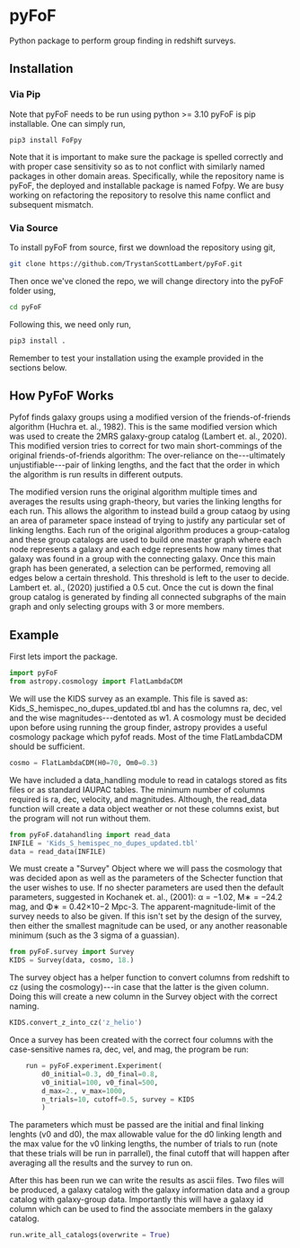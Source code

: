 # pyFoF
Python package to perform group finding in redshift surveys.

## Installation

### Via Pip

Note that pyFoF needs to be run using python >= 3.10
pyFoF is pip installable. One can simply run,

```
pip3 install FoFpy
```

Note that it is important to make sure the package is spelled correctly and with proper case sensitivity so as to not conflict with similarly named packages in other domain areas. Specifically, while the repository name is pyFoF, the deployed and installable package is named Fofpy. We are busy working on refactoring the repository to resolve this name conflict and subsequent mismatch.

### Via Source

To install pyFoF from source, first we download the repository using git,

```bash
git clone https://github.com/TrystanScottLambert/pyFoF.git
```

Then once we've cloned the repo, we will change directory into the pyFoF folder using,

```bash
cd pyFoF
```

Following this, we need only run,

```bash
pip3 install .
```

Remember to test your installation using the example provided in the sections below.

## How PyFoF Works

Pyfof finds galaxy groups using a modified version of the friends-of-friends algorithm (Huchra et. al., 1982). This is the same modified version which was used to create the 2MRS galaxy-group catalog (Lambert et. al., 2020). This modified version tries to correct for two main short-commings of the original friends-of-friends algorithm: The over-reliance on the---ultimately unjustifiable---pair of linking lengths, and the fact that the order in which the algorithm is run results in different outputs.

The modified version runs the original algorithm multiple times and averages the results using graph-theory, but varies the linking lengths for each run. This allows the algorithm to instead build a group cataog by using an area of parameter space instead of trying to justify any particular set of linking lengths. Each run of the original algorithm produces a group-catalog and these group catalogs are used to build one master graph where each node represents a galaxy and each edge represents how many times that galaxy was found in a group with the connecting galaxy. Once this main graph has been generated, a selection can be performed, removing all edges below a certain threshold. This threshold is left to the user to decide. Lambert et. al., (2020) justified a 0.5 cut. Once the cut is down the final group catalog is generated by finding all connected subgraphs of the main graph and only selecting groups with 3 or more members.

## Example

First lets import the package. 
```python
import pyFoF
from astropy.cosmology import FlatLambdaCDM
```

We will use the KIDS survey as an example. This file is saved as: Kids_S_hemispec_no_dupes_updated.tbl and has the columns ra, dec, vel and the wise magnitudes---dentoted as w1. A cosmology must be decided upon before using running the group finder, astropy provides a useful cosmology package which pyfof reads. Most of the time FlatLambdaCDM should be sufficient. 

```python
cosmo = FlatLambdaCDM(H0=70, Om0=0.3)
```

We have included a data_handling module to read in catalogs stored as fits files or as standard IAUPAC tables. The minimum number of columns required is ra, dec, velocity, and magnitudes. Although, the read_data function will create a data object weather or not these columns exist, but the program will not run without them. 

```python
from pyFoF.datahandling import read_data
INFILE = 'Kids_S_hemispec_no_dupes_updated.tbl'
data = read_data(INFILE)
```

We must create a "Survey" Object where we will pass the cosmology that was decided apon as well as the parameters of the Schecter function that the user wishes to use. If no shecter parameters are used then the default parameters, suggested in Kochanek et. al., (2001): α = −1.02, M∗ = −24.2 mag, and Φ∗ = 0.42×10−2 Mpc-3. The apparent-magnitude-limit of the survey needs to also be given. If this isn't set by the design of the survey, then either the smallest magnitude can be used, or any another reasonable minimum (such as the 3 sigma of a guassian).

```python
from pyFoF.survey import Survey
KIDS = Survey(data, cosmo, 18.)
```

The survey object has a helper function to convert columns from redshift to cz (using the cosmology)---in case that the latter is the given column. Doing this will create a new column in the Survey object with the correct naming. 

```python
KIDS.convert_z_into_cz('z_helio')
```

Once a survey has been created with the correct four columns with the case-sensitive names ra, dec, vel, and mag, the program be run: 

```python
    run = pyFoF.experiment.Experiment(
        d0_initial=0.3, d0_final=0.8,
        v0_initial=100, v0_final=500,
        d_max=2., v_max=1000,
        n_trials=10, cutoff=0.5, survey = KIDS
        )
```

The parameters which must be passed are the initial and final linking lenghts (v0 and d0), the max allowable value for the d0 linking length and the max value for the v0 linking lengths, the number of trials to run (note that these trials will be run in parrallel), the final cutoff that will happen after averaging all the results and the survey to run on. 

After this has been run we can write the results as ascii files. Two files will be produced, a galaxy catalog with the galaxy information data and a group catalog with galaxy-group data. Importantly this will have a galaxy id column which can be used to find the associate members in the galaxy catalog. 

```python
run.write_all_catalogs(overwrite = True)
```
